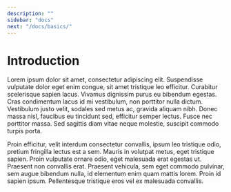 ```yaml
---
description: ""
sidebar: "docs"
next: "/docs/basics/"
---
```


# Introduction

Lorem ipsum dolor sit amet, consectetur adipiscing elit. Suspendisse vulputate dolor eget enim congue, sit amet tristique leo efficitur. Curabitur scelerisque sapien lacus. Vivamus dignissim purus eu bibendum egestas. Cras condimentum lacus id mi vestibulum, non porttitor nulla dictum. Vestibulum justo velit, sodales sed metus ac, gravida aliquam nibh. Donec massa nisl, faucibus eu tincidunt sed, efficitur semper lectus. Fusce nec porttitor massa. Sed sagittis diam vitae neque molestie, suscipit commodo turpis porta.

Proin efficitur, velit interdum consectetur convallis, ipsum leo tristique odio, pretium fringilla lectus est a sem. Mauris in volutpat metus, eget tristique sapien. Proin vulputate ornare odio, eget malesuada erat egestas ut. Praesent non convallis erat. Praesent vehicula, sem eget commodo pulvinar, sem augue bibendum nulla, id elementum enim quam mattis lorem. Proin id sapien ipsum. Pellentesque tristique eros vel ex malesuada convallis.
